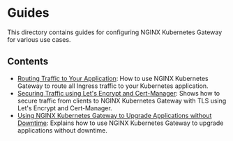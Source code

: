 # Guides

This directory contains guides for configuring NGINX Kubernetes Gateway for various use cases.

## Contents

- [Routing Traffic to Your Application](routing-traffic-to-your-app.md): How to use NGINX Kubernetes Gateway to route
  all Ingress traffic to your Kubernetes application.
- [Securing Traffic using Let's Encrypt and Cert-Manager](integrating-cert-manager.md): Shows how to secure
  traffic from clients to NGINX Kubernetes Gateway with TLS using Let's Encrypt and Cert-Manager.
- [Using NGINX Kubernetes Gateway to Upgrade Applications without Downtime](upgrade-apps-without-downtime.md):
  Explains how to use NGINX Kubernetes Gateway to upgrade applications without downtime.

